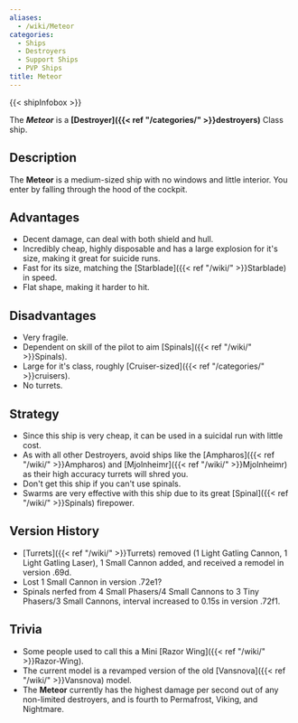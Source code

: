 ```yaml
---
aliases:
  - /wiki/Meteor
categories:
  - Ships
  - Destroyers
  - Support Ships
  - PVP Ships
title: Meteor
---
```


{{< shipInfobox >}}

The **_Meteor_** is a **[Destroyer]({{< ref "/categories/" >}}destroyers)** Class ship.

## Description

The **Meteor** is a medium-sized ship with no windows and little interior. You enter by falling through the hood of the cockpit.

## Advantages

- Decent damage, can deal with both shield and hull.
- Incredibly cheap, highly disposable and has a large explosion for it's size, making it great for suicide runs.
- Fast for its size, matching the [Starblade]({{< ref "/wiki/" >}}Starblade) in speed.
- Flat shape, making it harder to hit.

## Disadvantages

- Very fragile.
- Dependent on skill of the pilot to aim [Spinals]({{< ref "/wiki/" >}}Spinals).
- Large for it's class, roughly [Cruiser-sized]({{< ref "/categories/" >}}cruisers).
- No turrets.

## Strategy

- Since this ship is very cheap, it can be used in a suicidal run with little cost.
- As with all other Destroyers, avoid ships like the [Ampharos]({{< ref "/wiki/" >}}Ampharos) and [Mjolnheimr]({{< ref "/wiki/" >}}Mjolnheimr) as their high accuracy turrets will shred you.
- Don't get this ship if you can't use spinals.
- Swarms are very effective with this ship due to its great [Spinal]({{< ref "/wiki/" >}}Spinals) firepower.

## Version History

- [Turrets]({{< ref "/wiki/" >}}Turrets) removed (1 Light Gatling Cannon, 1 Light Gatling Laser), 1 Small Cannon added, and received a remodel in version .69d.
- Lost 1 Small Cannon in version .72e1?
- Spinals nerfed from 4 Small Phasers/4 Small Cannons to 3 Tiny Phasers/3 Small Cannons, interval increased to 0.15s in version .72f1.

## Trivia

- Some people used to call this a Mini [Razor Wing]({{< ref "/wiki/" >}}Razor-Wing).
- The current model is a revamped version of the old [Vansnova]({{< ref "/wiki/" >}}Vansnova) model.
- The **Meteor** currently has the highest damage per second out of any non-limited destroyers, and is fourth to Permafrost, Viking, and Nightmare.
